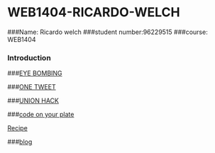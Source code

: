 # WEB1404-RICARDO-WELCH

###Name: Ricardo welch
###student number:96229515
###course: WEB1404


### Introduction




###[EYE BOMBING](https://github.com/TresFriends/EyeBombing)



###[ONE TWEET](https://github.com/Dirtyart1/one-tweet-research)



###[UNION HACK](https://github.com/Mhossain360/FLAG-3/blob/master/Presentation.md)



###[code on your plate](https://github.com/Dirtyart1/WEB14103-Ricardo-Welch)


[Recipe](https://thimbleprojects.org/dirtyart1/145118)


###[blog](http://fourthfloor.raveweb.net/rwelch/)
